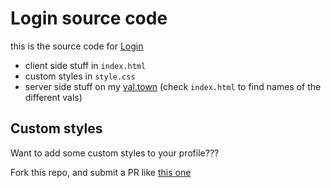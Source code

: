 # Login source code

this is the source code for [Login](https://todepond.com/lab/login/)

- client side stuff in `index.html`
- custom styles in `style.css`
- server side stuff on my [val.town](https://www.val.town/u/todepond) (check `index.html` to find names of the different vals) 

## Custom styles

Want to add some custom styles to your profile???

Fork this repo, and submit a PR like [this one](https://github.com/TodePond/TodePondDotCom/pull/12)
